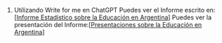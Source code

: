 1. Utilizando Write for me en ChatGPT
Puedes ver el Informe escrito en:[[Informe Estadístico sobre la Educación en Argentina](https://chatgpt.com/share/6748e53e-92f4-8007-8f05-c605274501a3)]
Puedes ver la presentación del Informe:[[Presentaciones sobre la Educación en Argentina](https://gamma.app/docs/0vh6h2bk306f4zr?following_id=znp8mmeyfj1i4qf&follow_on_start=true)]

